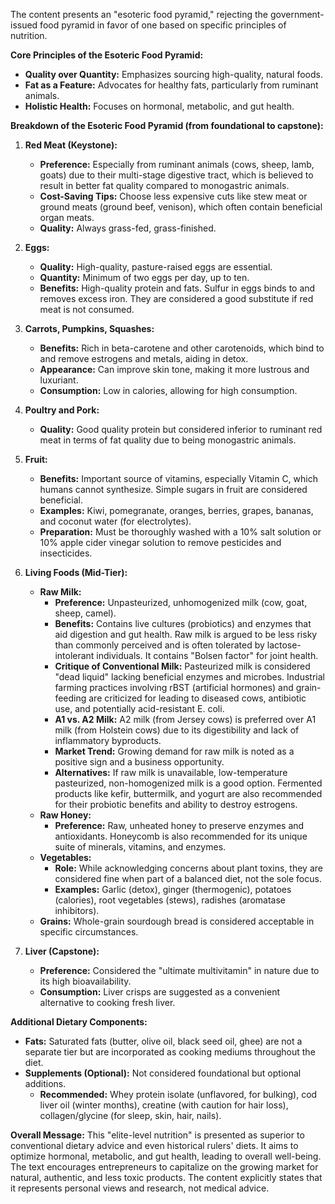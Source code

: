 The content presents an "esoteric food pyramid," rejecting the government-issued food pyramid in favor of one based on specific principles of nutrition.

**Core Principles of the Esoteric Food Pyramid:**

*   **Quality over Quantity:** Emphasizes sourcing high-quality, natural foods.
*   **Fat as a Feature:** Advocates for healthy fats, particularly from ruminant animals.
*   **Holistic Health:** Focuses on hormonal, metabolic, and gut health.

**Breakdown of the Esoteric Food Pyramid (from foundational to capstone):**

1.  **Red Meat (Keystone):**
    *   **Preference:** Especially from ruminant animals (cows, sheep, lamb, goats) due to their multi-stage digestive tract, which is believed to result in better fat quality compared to monogastric animals.
    *   **Cost-Saving Tips:** Choose less expensive cuts like stew meat or ground meats (ground beef, venison), which often contain beneficial organ meats.
    *   **Quality:** Always grass-fed, grass-finished.

2.  **Eggs:**
    *   **Quality:** High-quality, pasture-raised eggs are essential.
    *   **Quantity:** Minimum of two eggs per day, up to ten.
    *   **Benefits:** High-quality protein and fats. Sulfur in eggs binds to and removes excess iron. They are considered a good substitute if red meat is not consumed.

3.  **Carrots, Pumpkins, Squashes:**
    *   **Benefits:** Rich in beta-carotene and other carotenoids, which bind to and remove estrogens and metals, aiding in detox.
    *   **Appearance:** Can improve skin tone, making it more lustrous and luxuriant.
    *   **Consumption:** Low in calories, allowing for high consumption.

4.  **Poultry and Pork:**
    *   **Quality:** Good quality protein but considered inferior to ruminant red meat in terms of fat quality due to being monogastric animals.

5.  **Fruit:**
    *   **Benefits:** Important source of vitamins, especially Vitamin C, which humans cannot synthesize. Simple sugars in fruit are considered beneficial.
    *   **Examples:** Kiwi, pomegranate, oranges, berries, grapes, bananas, and coconut water (for electrolytes).
    *   **Preparation:** Must be thoroughly washed with a 10% salt solution or 10% apple cider vinegar solution to remove pesticides and insecticides.

6.  **Living Foods (Mid-Tier):**
    *   **Raw Milk:**
        *   **Preference:** Unpasteurized, unhomogenized milk (cow, goat, sheep, camel).
        *   **Benefits:** Contains live cultures (probiotics) and enzymes that aid digestion and gut health. Raw milk is argued to be less risky than commonly perceived and is often tolerated by lactose-intolerant individuals. It contains "Bolsen factor" for joint health.
        *   **Critique of Conventional Milk:** Pasteurized milk is considered "dead liquid" lacking beneficial enzymes and microbes. Industrial farming practices involving rBST (artificial hormones) and grain-feeding are criticized for leading to diseased cows, antibiotic use, and potentially acid-resistant E. coli.
        *   **A1 vs. A2 Milk:** A2 milk (from Jersey cows) is preferred over A1 milk (from Holstein cows) due to its digestibility and lack of inflammatory byproducts.
        *   **Market Trend:** Growing demand for raw milk is noted as a positive sign and a business opportunity.
        *   **Alternatives:** If raw milk is unavailable, low-temperature pasteurized, non-homogenized milk is a good option. Fermented products like kefir, buttermilk, and yogurt are also recommended for their probiotic benefits and ability to destroy estrogens.
    *   **Raw Honey:**
        *   **Preference:** Raw, unheated honey to preserve enzymes and antioxidants. Honeycomb is also recommended for its unique suite of minerals, vitamins, and enzymes.
    *   **Vegetables:**
        *   **Role:** While acknowledging concerns about plant toxins, they are considered fine when part of a balanced diet, not the sole focus.
        *   **Examples:** Garlic (detox), ginger (thermogenic), potatoes (calories), root vegetables (stews), radishes (aromatase inhibitors).
    *   **Grains:** Whole-grain sourdough bread is considered acceptable in specific circumstances.

7.  **Liver (Capstone):**
    *   **Preference:** Considered the "ultimate multivitamin" in nature due to its high bioavailability.
    *   **Consumption:** Liver crisps are suggested as a convenient alternative to cooking fresh liver.

**Additional Dietary Components:**

*   **Fats:** Saturated fats (butter, olive oil, black seed oil, ghee) are not a separate tier but are incorporated as cooking mediums throughout the diet.
*   **Supplements (Optional):** Not considered foundational but optional additions.
    *   **Recommended:** Whey protein isolate (unflavored, for bulking), cod liver oil (winter months), creatine (with caution for hair loss), collagen/glycine (for sleep, skin, hair, nails).

**Overall Message:**
This "elite-level nutrition" is presented as superior to conventional dietary advice and even historical rulers' diets. It aims to optimize hormonal, metabolic, and gut health, leading to overall well-being. The text encourages entrepreneurs to capitalize on the growing market for natural, authentic, and less toxic products. The content explicitly states that it represents personal views and research, not medical advice.